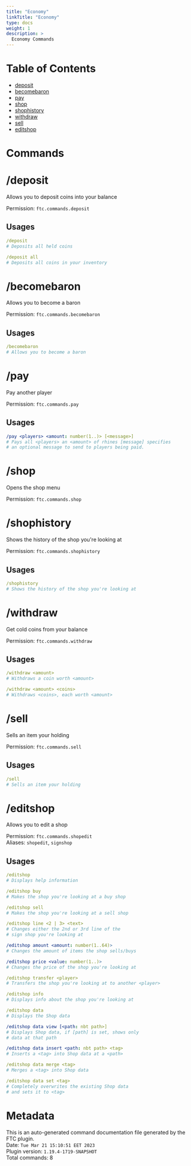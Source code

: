 ```yaml
---
title: "Economy"
linkTitle: "Economy"
type: docs
weight: 1
description: >
  Economy Commands
---
```


# Table of Contents
- [deposit](#net_forthecrown_commands_economy_CommandDeposit)
- [becomebaron](#net_forthecrown_commands_economy_CommandBecomeBaron)
- [pay](#net_forthecrown_commands_economy_CommandPay)
- [shop](#net_forthecrown_commands_economy_CommandShop)
- [shophistory](#net_forthecrown_commands_economy_CommandShopHistory)
- [withdraw](#net_forthecrown_commands_economy_CommandWithdraw)
- [sell](#net_forthecrown_commands_economy_CommandSell)
- [editshop](#net_forthecrown_commands_economy_CommandEditShop)

# Commands
# /deposit <a name="net_forthecrown_commands_economy_CommandDeposit"></a>
Allows you to deposit coins into your balance  
  
Permission: `ftc.commands.deposit`  
## Usages
```yaml
/deposit
# Deposits all held coins

/deposit all
# Deposits all coins in your inventory
```

# /becomebaron <a name="net_forthecrown_commands_economy_CommandBecomeBaron"></a>
Allows you to become a baron  
  
Permission: `ftc.commands.becomebaron`  
## Usages
```yaml
/becomebaron
# Allows you to become a baron
```

# /pay <a name="net_forthecrown_commands_economy_CommandPay"></a>
Pay another player  
  
Permission: `ftc.commands.pay`  
## Usages
```yaml
/pay <players> <amount: number(1..)> [<message>]
# Pays all <players> an <amount> of rhines [message] specifies
# an optional message to send to players being paid.
```

# /shop <a name="net_forthecrown_commands_economy_CommandShop"></a>
Opens the shop menu  
  
Permission: `ftc.commands.shop`  

# /shophistory <a name="net_forthecrown_commands_economy_CommandShopHistory"></a>
Shows the history of the shop you're looking at  
  
Permission: `ftc.commands.shophistory`  
## Usages
```yaml
/shophistory
# Shows the history of the shop you're looking at
```

# /withdraw <a name="net_forthecrown_commands_economy_CommandWithdraw"></a>
Get cold coins from your balance  
  
Permission: `ftc.commands.withdraw`  
## Usages
```yaml
/withdraw <amount>
# Withdraws a coin worth <amount>

/withdraw <amount> <coins>
# Withdraws <coins>, each worth <amount>
```

# /sell <a name="net_forthecrown_commands_economy_CommandSell"></a>
Sells an item your holding  
  
Permission: `ftc.commands.sell`  
## Usages
```yaml
/sell
# Sells an item your holding
```

# /editshop <a name="net_forthecrown_commands_economy_CommandEditShop"></a>
Allows you to edit a shop  
  
Permission: `ftc.commands.shopedit`  
Aliases: `shopedit`, `signshop`  
## Usages
```yaml
/editshop
# Displays help information

/editshop buy
# Makes the shop you're looking at a buy shop

/editshop sell
# Makes the shop you're looking at a sell shop

/editshop line <2 | 3> <text>
# Changes either the 2nd or 3rd line of the
# sign shop you're looking at

/editshop amount <amount: number(1..64)>
# Changes the amount of items the shop sells/buys

/editshop price <value: number(1..)>
# Changes the price of the shop you're looking at

/editshop transfer <player>
# Transfers the shop you're looking at to another <player>

/editshop info
# Displays info about the shop you're looking at

/editshop data
# Displays the Shop data

/editshop data view [<path: nbt path>]
# Displays Shop data, if [path] is set, shows only
# data at that path

/editshop data insert <path: nbt path> <tag>
# Inserts a <tag> into Shop data at a <path>

/editshop data merge <tag>
# Merges a <tag> into Shop data

/editshop data set <tag>
# Completely overwrites the existing Shop data
# and sets it to <tag>
```

# Metadata
This is an auto-generated command documentation file generated by the FTC plugin.  
Date: `Tue Mar 21 15:10:51 EET 2023`  
Plugin version: `1.19.4-1719-SNAPSHOT`  
Total commands: 8
